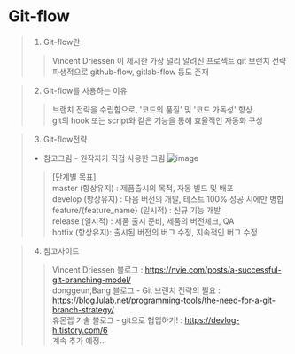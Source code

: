 #  Git-flow

> 1. Git-flow란
>> Vincent Driessen 이 제시한 가장 널리 알려진 프로젝트 git 브랜치 전략  
>> 파생적으로 github-flow, gitlab-flow 등도 존재


> 2. Git-flow를 사용하는 이유  
>> 브랜치 전략을 수립함으로, '코드의 품질' 및 '코드 가독성' 향상  
>> git의 hook 또는 script와 같은 기능을 통해 효율적인 자동화 구성  


> 3. Git-flow전략  
> * 참고그림 - 원작자가 직접 사용한 그림
> ![image](https://user-images.githubusercontent.com/51190295/120925575-1d503080-c714-11eb-8b55-23462937acf3.png)  
>> [단계별 목표]  
>> master (항상유지) : 제품출시의 목적, 자동 빌드 및 배포  
>> develop (항상유지) : 다음 버전의 개발, 테스트 100% 성공 시에만 병합  
>> feature/{feature_name} (일시적) : 신규 기능 개발  
>> release (일시적) : 제품 출시 준비, 제품의 버전체크, QA  
>> hotfix (항상유지): 출시된 버전의 버그 수정, 지속적인 버그 수정  

> 4. 참고사이트  
>> Vincent Driessen 블로그 : https://nvie.com/posts/a-successful-git-branching-model/  
>> donggeun,Bang 블로그 - Git 브랜치 전략의 필요 : https://blog.lulab.net/programming-tools/the-need-for-a-git-branch-strategy/  
>> 휴몬랩 기술 블로그 - git으로 협업하기! : https://devlog-h.tistory.com/6  
>> 계속 추가 예정..
